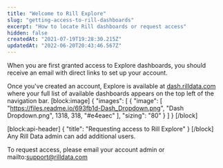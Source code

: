 ```yaml
---
title: "Welcome to Rill Explore"
slug: "getting-access-to-rill-dashboards"
excerpt: "How to locate Rill dashboards or request access"
hidden: false
createdAt: "2021-07-19T19:28:30.215Z"
updatedAt: "2022-06-20T20:43:46.567Z"
---
```

When you are first granted access to Explore dashboards, you should receive an email with direct links to set up your account.

Once you've created an account, Explore is available at [dash.rilldata.com](https://dash.rilldata.com) where your full list of available dashboards appears on the top left of the navigation bar.
[block:image]
{
  "images": [
    {
      "image": [
        "https://files.readme.io/693fb1d-Dash_Dropdown.png",
        "Dash Dropdown.png",
        1318,
        318,
        "#e4eaec"
      ],
      "sizing": "80"
    }
  ]
}
[/block]

[block:api-header]
{
  "title": "Requesting access to Rill Explore"
}
[/block]
Any Rill Data admin can add additional users.

To request access, please email your account admin or mailto:support@rilldata.com